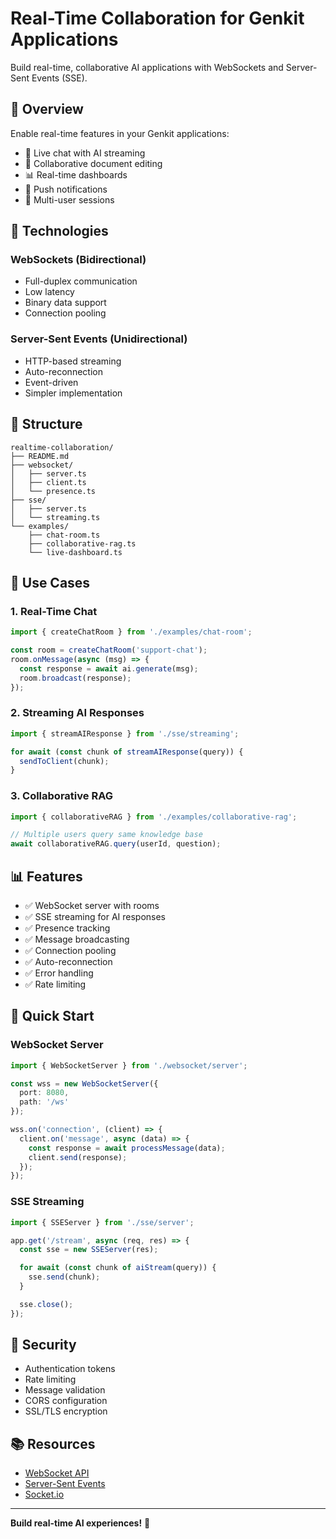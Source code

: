 # Real-Time Collaboration for Genkit Applications

Build real-time, collaborative AI applications with WebSockets and Server-Sent Events (SSE).

## 🌟 Overview

Enable real-time features in your Genkit applications:
- 💬 Live chat with AI streaming
- 🤝 Collaborative document editing
- 📊 Real-time dashboards
- 🔔 Push notifications
- 👥 Multi-user sessions

## 🚀 Technologies

### WebSockets (Bidirectional)
- Full-duplex communication
- Low latency
- Binary data support
- Connection pooling

### Server-Sent Events (Unidirectional)
- HTTP-based streaming
- Auto-reconnection
- Event-driven
- Simpler implementation

## 📁 Structure

```
realtime-collaboration/
├── README.md
├── websocket/
│   ├── server.ts
│   ├── client.ts
│   └── presence.ts
├── sse/
│   ├── server.ts
│   └── streaming.ts
└── examples/
    ├── chat-room.ts
    ├── collaborative-rag.ts
    └── live-dashboard.ts
```

## 🎯 Use Cases

### 1. Real-Time Chat
```typescript
import { createChatRoom } from './examples/chat-room';

const room = createChatRoom('support-chat');
room.onMessage(async (msg) => {
  const response = await ai.generate(msg);
  room.broadcast(response);
});
```

### 2. Streaming AI Responses
```typescript
import { streamAIResponse } from './sse/streaming';

for await (const chunk of streamAIResponse(query)) {
  sendToClient(chunk);
}
```

### 3. Collaborative RAG
```typescript
import { collaborativeRAG } from './examples/collaborative-rag';

// Multiple users query same knowledge base
await collaborativeRAG.query(userId, question);
```

## 📊 Features

- ✅ WebSocket server with rooms
- ✅ SSE streaming for AI responses
- ✅ Presence tracking
- ✅ Message broadcasting
- ✅ Connection pooling
- ✅ Auto-reconnection
- ✅ Error handling
- ✅ Rate limiting

## 🔧 Quick Start

### WebSocket Server
```typescript
import { WebSocketServer } from './websocket/server';

const wss = new WebSocketServer({
  port: 8080,
  path: '/ws'
});

wss.on('connection', (client) => {
  client.on('message', async (data) => {
    const response = await processMessage(data);
    client.send(response);
  });
});
```

### SSE Streaming
```typescript
import { SSEServer } from './sse/server';

app.get('/stream', async (req, res) => {
  const sse = new SSEServer(res);

  for await (const chunk of aiStream(query)) {
    sse.send(chunk);
  }

  sse.close();
});
```

## 🔐 Security

- Authentication tokens
- Rate limiting
- Message validation
- CORS configuration
- SSL/TLS encryption

## 📚 Resources

- [WebSocket API](https://developer.mozilla.org/en-US/docs/Web/API/WebSocket)
- [Server-Sent Events](https://developer.mozilla.org/en-US/docs/Web/API/Server-sent_events)
- [Socket.io](https://socket.io/)

---

**Build real-time AI experiences!** 🚀

